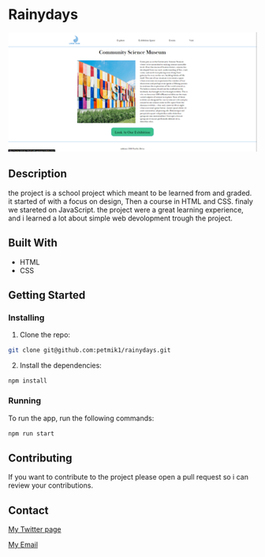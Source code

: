 
# Rainydays

![image](imageReadme/semesterProjectIndex.png)

## Description

the project is a school project which meant to be learned from and graded. it started of with a focus on design, Then a course in HTML and CSS. finaly we stareted on JavaScript. the project were a great learning experience, and i learned a lot about simple web devolopment trough the project. 

## Built With

- HTML
- CSS

## Getting Started

### Installing

1. Clone the repo:

```bash
git clone git@github.com:petmik1/rainydays.git
```

2. Install the dependencies:

```
npm install
```

### Running

To run the app, run the following commands:

```bash
npm run start
```

## Contributing

If you want to contribute to the project please open a pull request so i can review your contributions. 

## Contact

[My Twitter page](https://twitter.com/EmilHatland)

[My Email](mailto:petter.mikalsen.pehm@mail.com)
